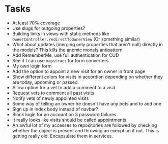 # Tasks
* At least 70% coverage
* Use slugs for outgoing properties?
* Building links in views with static methods like `OwnerController.redirectToOwnerView` (Or something similar)
* What about updates (merging only properties that aren't null) directly in the models? This kills the anemic models antipattern
* Add RememberMe, use full authentication for CUD
* See if I can use `mapstruct` for form converters
* My own login form
* Add the option to appoint a new visit for an owner in front page
* Show different colors for visits in accordion depending on whether they are today, upcoming or passed.
* Allow option for a vet to add a comment to a visit
* Request vets to comment all past visits
* Notify vets of newly appointed visits
* Some way of telling an owner he doesn't have any pets and to add one
* Sign up in index body instead of navbar?
* Block login for an account on 3 password failures
* It really looks like visits should be called appointments
* An awful lot of my accesses to repositories are followed by checking whether the object is present and throwing an execption if not. This is getting really old. Encapsulate them in services.
